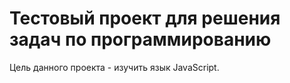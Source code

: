 <h1>Тестовый проект для решения задач по программированию</h1>
<div>Цель данного проекта - изучить язык JavaScript.</div>